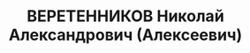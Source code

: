 ---
title: ВЕРЕТЕННИКОВ Николай Александрович (Алексеевич)
description: "Род. в 1907, ст. Кавказкая, русский, обр.: среднее, б/п. Проживал: г.\
  \ Туапсе. Диспетчер \n  Приговор: ВК ВС СССР, 17.12.1937 – ВМН. Расстрелян 17.12.1937.\
  \ \n  Реабилитирован Верховным судом СССР 11.02.1958"
---